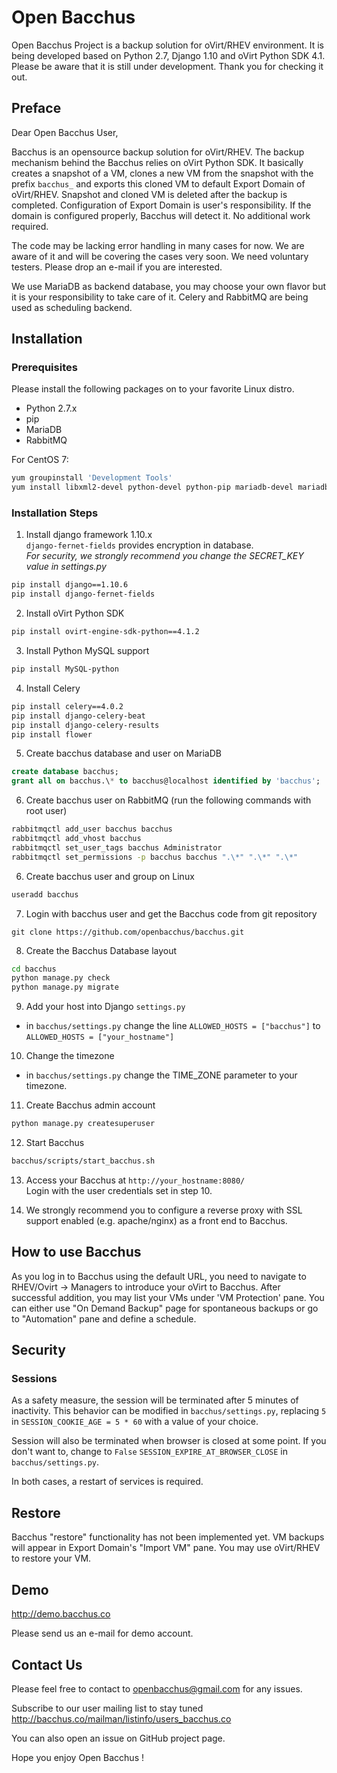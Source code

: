 # Open Bacchus 
Open Bacchus Project is a backup solution for oVirt/RHEV environment. It is being developed based on Python 2.7, Django 1.10 and oVirt Python SDK 4.1. Please be aware that it is still under development.
Thank you for checking it out.

## Preface
Dear Open Bacchus User,

Bacchus is an opensource backup solution for oVirt/RHEV. The backup mechanism behind the Bacchus relies on oVirt Python SDK. It basically creates a snapshot of a VM, clones a new VM from the snapshot with the prefix `bacchus_` and exports this cloned VM to default Export Domain of oVirt/RHEV. Snapshot and cloned VM is deleted after the backup is completed. Configuration of Export Domain is user's responsibility. If the domain is configured properly, Bacchus will detect it. No additional work required.

The code may be lacking error handling in many cases for now. We are aware of it and will be covering the cases very soon. We need voluntary testers. Please drop an e-mail if you are interested.

We use MariaDB as backend database, you may choose your own flavor but it is your responsibility to take care of it. Celery and RabbitMQ are being used as scheduling backend.


## Installation
### Prerequisites
Please install the following packages on to your favorite Linux distro.
- Python 2.7.x 
- pip
- MariaDB
- RabbitMQ

For CentOS 7:
```bash
yum groupinstall 'Development Tools'
yum install libxml2-devel python-devel python-pip mariadb-devel mariadb-server rabbitmq-server
```

### Installation Steps
1. Install django framework 1.10.x    
`django-fernet-fields` provides encryption in database.    
*For security, we strongly recommend you change the SECRET_KEY value in settings.py*    
```bash
pip install django==1.10.6
pip install django-fernet-fields
```

2. Install oVirt Python SDK    
```bash
pip install ovirt-engine-sdk-python==4.1.2
```

3. Install Python MySQL support    
```bash
pip install MySQL-python
```

4. Install Celery    
```bash
pip install celery==4.0.2
pip install django-celery-beat
pip install django-celery-results
pip install flower
```

5. Create bacchus database and user on MariaDB    
```sql
create database bacchus;
grant all on bacchus.\* to bacchus@localhost identified by 'bacchus';
```

6. Create bacchus user on RabbitMQ (run the following commands with root user)    
```bash
rabbitmqctl add_user bacchus bacchus
rabbitmqctl add_vhost bacchus
rabbitmqctl set_user_tags bacchus Administrator
rabbitmqctl set_permissions -p bacchus bacchus ".\*" ".\*" ".\*"
```

6. Create bacchus user and group on Linux    
```bash
useradd bacchus
```

7. Login with bacchus user and get the Bacchus code from git repository    
```nash
git clone https://github.com/openbacchus/bacchus.git
```

8. Create the Bacchus Database layout    
```bash
cd bacchus
python manage.py check
python manage.py migrate
```

9. Add your host into Django `settings.py`    
- in `bacchus/settings.py` change the line `ALLOWED_HOSTS = ["bacchus"]` to `ALLOWED_HOSTS = ["your_hostname"]`

10. Change the timezone    
- in `bacchus/settings.py` change the TIME_ZONE parameter to your timezone.

11. Create Bacchus admin account    
```bash
python manage.py createsuperuser
```

12. Start Bacchus    
```bash
bacchus/scripts/start_bacchus.sh
```

13. Access your Bacchus at `http://your_hostname:8080/`    
Login with the user credentials set in step 10.

14. We strongly recommend you to configure a reverse proxy with SSL support enabled (e.g. apache/nginx) as a front end to Bacchus.

## How to use Bacchus

As you log in to Bacchus using the default URL, you need to navigate to RHEV/Ovirt -> Managers to introduce your oVirt to Bacchus. After successful addition, you may list your VMs under 'VM Protection' pane. You can either use "On Demand Backup" page for spontaneous backups or go to "Automation" pane and define a schedule.

## Security
### Sessions

As a safety measure, the session will be terminated after 5 minutes of inactivity. This behavior can be modified in `bacchus/settings.py`, replacing `5` in `SESSION_COOKIE_AGE = 5 * 60` with a value of your choice.

Session will also be terminated when browser is closed at some point. If you don't want to, change to `False` `SESSION_EXPIRE_AT_BROWSER_CLOSE` in `bacchus/settings.py`.

In both cases, a restart of services is required.

## Restore

Bacchus "restore" functionality has not been implemented yet. VM backups will appear in Export Domain's "Import VM" pane. You may use oVirt/RHEV to restore your VM.

## Demo

http://demo.bacchus.co

Please send us an e-mail for demo account.

## Contact Us

Please feel free to contact to openbacchus@gmail.com for any issues.

Subscribe to our user mailing list to stay tuned http://bacchus.co/mailman/listinfo/users_bacchus.co

You can also open an issue on GitHub project page.

Hope you enjoy Open Bacchus !

